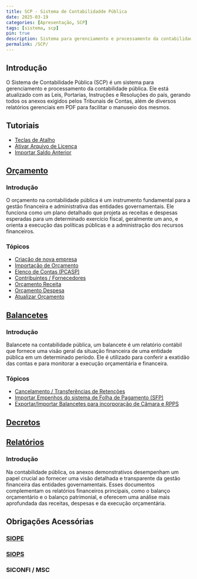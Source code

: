 ```yaml
---
title: SCP - Sistema de Contabilidadde Pública
date: 2025-03-19
categories: [Apresentação, SCP]
tags: [sistema, scp]
pin: true
description: Sistema para gerenciamento e processamento da contabilidade pública.
permalink: /SCP/
---
```


## Introdução

O Sistema de Contabilidade Pública (SCP) é um sistema para gerenciamento e processamento da contabilidade pública. Ele está atualizado com as Leis, Portarias, Instruções e Resoluções do país, gerando todos os anexos exigidos pelos Tribunais de Contas, além de diversos relatórios gerenciais em PDF para facilitar o manuseio dos mesmos.

## Tutoriais

- [Teclas de Atalho](/SCP/teclas-atalhos)
- [Ativar Arquivo de Licença](Ativar%20Arquivo%20de%20Licença.md)
- [Importar Saldo Anterior](Importar%20Saldo%20Anterior.md)

## [Orçamento](/posts/Orçamento)

### Introdução

O orçamento na contabilidade pública é um instrumento fundamental para a gestão financeira e administrativa das entidades governamentais. Ele funciona como um plano detalhado que projeta as receitas e despesas esperadas para um determinado exercício fiscal, geralmente um ano, e orienta a execução das políticas públicas e a administração dos recursos financeiros.

### Tópicos

- [Criação de nova empresa](Criação%20de%20nova%20empresa.md)
- [Importação de Orçamento](Importação%20de%20Orçamento.md)
- [Elenco de Contas (PCASP)](Importação%20do%20Plano%20de%20Contas%20(PCASP).md)
- [Contribuintes / Fornecedores](Contribuintes%20-%20Fornecedores.md)
- [Orçamento Receita](Orçamento%20Receita.md)
- [Orçamento Despesa](Orçamento%20Despesa.md)
- [Atualizar Orçamento](Atualizar%20Orçamento.md)

## [Balancetes](Balancetes.md)

### Introdução

Balancete na contabilidade pública, um balancete é um relatório contábil que fornece uma visão geral da situação financeira de uma entidade pública em um determinado período. Ele é utilizado para conferir a exatidão das contas e para monitorar a execução orçamentária e financeira.

### Tópicos

- [Cancelamento / Transferências de Retenções](Cancelamento%20de%20Retenções.md)
- [Importar Empenhos do sistema de Folha de Pagamento (SFP)](Importar%20Empenhos%20do%20sistema%20de%20Folha%20de%20Pagamento%20(SFP).md)
- [Exportar/Importar Balancetes para incorporação de Câmara e RPPS](Exportar%20Balancetes%20para%20incorporação%20de%20Câmara%20e%20RPPS.md)

## [Decretos](Decretos.md)

## [Relatórios](Relatórios.md)

### Introdução

Na contabilidade pública, os anexos demonstrativos desempenham um papel crucial ao fornecer uma visão detalhada e transparente da gestão financeira das entidades governamentais. Esses documentos complementam os relatórios financeiros principais, como o balanço orçamentário e o balanço patrimonial, e oferecem uma análise mais aprofundada das receitas, despesas e da execução orçamentária.

## Obrigações Acessórias

### [SIOPE](SIOPE.md)

### [SIOPS](SIOPS.md)

### SICONFI / MSC
